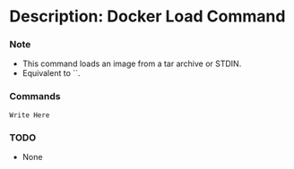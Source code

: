 # Description: Docker Load Command

### Note
* This command loads an image from a tar archive or STDIN.
* Equivalent to ``.

### Commands
```
Write Here
```

### TODO
* None
